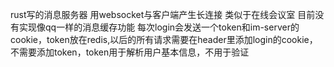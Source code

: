 rust写的消息服务器
用websocket与客户端产生长连接
类似于在线会议室
目前没有实现像qq一样的消息缓存功能
每次login会发送一个token和im-server的cookie，token放在redis,以后的所有请求需要在header里添加login的cookie，不需要添加token，token用于解析用户基本信息，不用于验证
